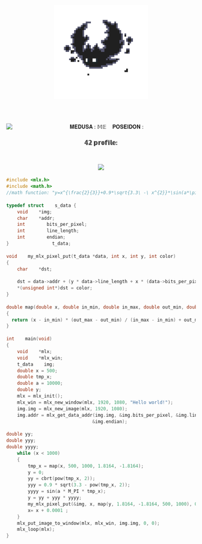 <p align="center">
  <img src="https://github.com/HYYPNNOSS/HYYPNNOSS/blob/main/1027f80aeabcbb74a2e698be71829e9e.gif" alt="batmam hhh" width="250" height="250" />
</p>
<br>
<br>
<p align="center" style="wordspac"> 𝐌𝐄𝐃𝐔𝐒𝐀 : 𝕄𝔼&nbsp;&nbsp;&nbsp;&nbsp;𝐏𝐎𝐒𝐄𝐈𝐃𝐎𝐍 : <img width="30px" align="left" src="https://cdn.jsdelivr.net/gh/devicons/devicon/icons/c/c-original.svg" /> </p>









<h3 align="center"> 𝟜𝟚 𝕡𝕣𝕠𝕗𝕚𝕝𝕖: </h3>
<br>
<p align="center">
<img src="https://badge42.vercel.app/api/v2/cl2i5l5rv000609mjmb5tsx1l/stats?cursusId=21&coalitionId=74">
  </p>

```c
#include <mlx.h>
#include <math.h>
//math function: "y=x^{\frac{2}{3}}+0.9*\sqrt{3.3\ -\ x^{2}}*\sin(a*\pi*x)\"

typedef struct    s_data {
    void    *img;
    char    *addr;
    int        bits_per_pixel;
    int        line_length;
    int        endian;
}                t_data;

void    my_mlx_pixel_put(t_data *data, int x, int y, int color)
{
    char    *dst;

    dst = data->addr + (y * data->line_length + x * (data->bits_per_pixel / 8));
    *(unsigned int*)dst = color;
}

double map(double x, double in_min, double in_max, double out_min, double out_max)
{
  return (x - in_min) * (out_max - out_min) / (in_max - in_min) + out_min;
}

int    main(void)
{
    void    *mlx;
    void    *mlx_win;
    t_data    img;
    double x = 500;
    double tmp_x;
    double a = 10000;
    double y;
    mlx = mlx_init();
    mlx_win = mlx_new_window(mlx, 1920, 1080, "Hello world!");
    img.img = mlx_new_image(mlx, 1920, 1080);
    img.addr = mlx_get_data_addr(img.img, &img.bits_per_pixel, &img.line_length,
                                &img.endian);

double yy;
double yyy;
double yyyy;
    while (x < 1000)
    {
        tmp_x = map(x, 500, 1000, 1.8164, -1.8164);
        y = 0;
        yy = cbrt(pow(tmp_x, 2));
        yyy = 0.9 * sqrt(3.3 - pow(tmp_x, 2));
        yyyy = sin(a * M_PI * tmp_x);
        y = yy + yyy * yyyy;
        my_mlx_pixel_put(&img, x, map(y, 1.8164, -1.8164, 500, 1000), 0x002b1d69);
        x= x + 0.0001 ;
    }
    mlx_put_image_to_window(mlx, mlx_win, img.img, 0, 0);
    mlx_loop(mlx);
}
```
